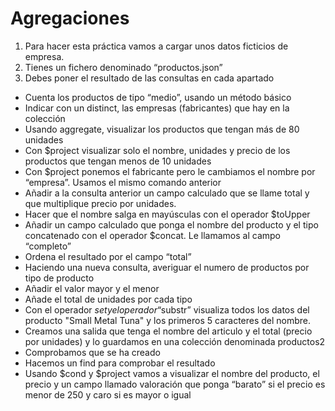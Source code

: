 # Agregaciones

1. Para hacer esta práctica vamos a cargar unos datos ficticios de empresa.
2. Tienes un fichero denominado “productos.json”
3. Debes poner el resultado de las consultas en cada apartado

- Cuenta los productos de tipo “medio”, usando un método básico
- Indicar con un distinct, las empresas (fabricantes) que hay en la colección
- Usando aggregate, visualizar los productos que tengan más de 80 unidades
- Con $project visualizar solo el nombre, unidades y precio de los productos que tengan menos de 10 unidades
- Con $project ponemos el fabricante pero le cambiamos el nombre por “empresa”. Usamos el mismo comando anterior
- Añadir a la consulta anterior un campo calculado que se llame total y que multiplique precio por unidades.
- Hacer que el nombre salga en mayúsculas con el operador $toUpper
- Añadir un campo calculado que ponga el nombre del producto y el tipo concatenado con el operador $concat. Le llamamos al campo “completo”
- Ordena el resultado por el campo “total”
- Haciendo una nueva consulta, averiguar el numero de productos por tipo de producto
- Añadir el valor mayor y el menor
- Añade el total de unidades por cada tipo
- Con el operador $set y el operador “$substr” visualiza todos los datos del producto "Small Metal Tuna" y los primeros 5 caracteres del nombre.
- Creamos una salida que tenga el nombre del articulo y el total (precio por unidades) y lo guardamos en una colección denominada productos2
- Comprobamos que se ha creado
- Hacemos un find para comprobar el resultado
- Usando $cond y $project vamos a visualizar el nombre del producto, el precio y un campo llamado valoración que ponga “barato” si el precio es menor de 250 y caro si es mayor o igual
